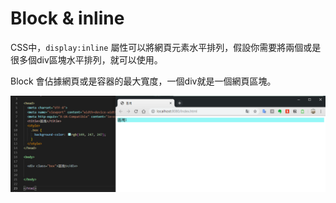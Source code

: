 # Block & inline

CSS中，`display:inline` 屬性可以將網頁元素水平排列，假設你需要將兩個或是很多個div區塊水平排列，就可以使用。

Block 會佔據網頁或是容器的最大寬度，一個div就是一個網頁區塊。

![](.gitbook/assets/image%20%2810%29.png)

